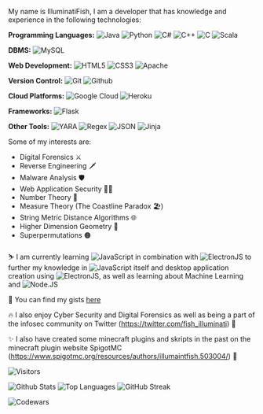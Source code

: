 

My name is IlluminatiFish, I am a developer that has knowledge and experience in the following technologies:

 **Programming Languages:**
 ![Java](https://img.shields.io/badge/Java-informational?style=plastic&logo=java&logoColor=black&color=f76802) ![Python](https://img.shields.io/badge/Python-informational?style=plastic&logo=python&logoColor=black&color=228ff5) ![C#](https://img.shields.io/badge/C%23-informational?style=plastic&logo=c-sharp&logoColor=black&color=20d623) ![C++](https://img.shields.io/badge/C++-informational?style=plastic&logo=c%2B%2B&logoColor=black&color=9ff723) ![C](https://img.shields.io/badge/C-informational?style=plastic&logo=c&logoColor=black&color=f2f21b) ![Scala](https://img.shields.io/badge/Scala-informational?style=plastic&logo=scala&logoColor=black&color=d15e5e) 
 
 **DBMS:**
 ![MySQL](https://img.shields.io/badge/MySQL-informational?style=plastic&logo=MySQL&logoColor=black&color=b05df0) 
 
 **Web Development:**
 ![HTML5](https://img.shields.io/badge/HTML5-informational?style=plastic&logo=HTML5&logoColor=black&color=004ffa) ![CSS3](https://img.shields.io/badge/CSS3-informational?style=plastic&logo=CSS3&logoColor=black&color=2ba64e) ![Apache](https://img.shields.io/badge/Apache-informational?style=plastic&logo=apache&logoColor=black&color=c20606)
 
 **Version Control:**
 ![Git](https://img.shields.io/badge/Git-informational?style=plastic&logo=git&logoColor=black&color=5643ab) ![Github](https://img.shields.io/badge/GitHub-informational?style=plastic&logo=github&logoColor=black&color=498391)
 
 **Cloud Platforms:**
 ![Google Cloud](https://img.shields.io/badge/Google%20Cloud-informational?style=plastic&logo=google-cloud&logoColor=black&color=2604d1) ![Heroku](https://img.shields.io/badge/Heroku-informational?style=plastic&logo=heroku&logoColor=black&color=7a64511)
 
 **Frameworks:**
 ![Flask](https://img.shields.io/badge/Flask-informational?style=plastic&logo=flask&logoColor=black&color=7f1f32)
 
 **Other Tools:**
 ![YARA](https://img.shields.io/badge/YARA-informational?style=plastic&logo=virustotal&logoColor=black&color=e31041) ![Regex](https://img.shields.io/badge/Regex-informational?style=plastic&logo=textpattern&logoColor=black&color=7f1f66) ![JSON](https://img.shields.io/badge/JSON-informational?style=plastic&logo=json&logoColor=black&color=56a3ab) ![Jinja](https://img.shields.io/badge/Jinja-informational?style=plastic&logo=jinja&logoColor=black&color=5fa36e)
 
 Some of my interests are:
 
  - Digital Forensics ⚔️
  - Reverse Engineering 🗡️
  - Malware Analysis 🛡️
  - Web Application Security 🏴‍☠️
  - Number Theory 🧮
  - Measure Theory (The Coastline Paradox 🏖️)
  - String Metric Distance Algorithms 🌐
  - Higher Dimension Geometry 📐
  - Superpermutations 🟠
 
⛷️ I am currently learning ![JavaScript](https://img.shields.io/badge/JavaScript-informational?style=plastic&logo=javascript&logoColor=black&color=ffa500) in combination with ![ElectronJS](https://img.shields.io/badge/ElectronJS-informational?style=plastic&logo=electron&logoColor=black&color=c2409f) to further my knowledge in ![JavaScript](https://img.shields.io/badge/JavaScript-informational?style=plastic&logo=javascript&logoColor=black&color=ffa500) itself and desktop application creation using ![ElectronJS](https://img.shields.io/badge/ElectronJS-informational?style=plastic&logo=electron&logoColor=black&color=c2409f), as well as learning about Machine Learning and ![Node.JS](https://img.shields.io/badge/NodeJS-informational?style=plastic&logo=node.js&logoColor=black&color=3ce6e6) 

🤺 You can find my gists <a href='https://gist.github.com/IlluminatiFish'>here</a>

🔥 I also enjoy Cyber Security and Digital Forensics as well as being a part of the infosec community on Twitter (https://twitter.com/fish_illuminati) 🔌

✨ I also have created some minecraft plugins and skripts in the past on the minecraft plugin website SpigotMC (https://www.spigotmc.org/resources/authors/illumaintfish.503004/) 🔌

![Visitors](https://visitor-badge-reloaded.herokuapp.com/badge?page_id=IlluminatiFish.IlluminatiFish&color=eb200e)

![Github Stats](https://github-readme-stats.vercel.app/api?username=IlluminatiFish&show_icons=true&theme=midnight-purple&count_private=true "My Github Stats") ![Top Languages](https://github-readme-stats.vercel.app/api/top-langs/?username=IlluminatiFish&layout=compact&langs_count=25&theme=midnight-purple "Top Languages Used") ![GitHub Streak](https://github-readme-streak-stats.herokuapp.com?user=IlluminatiFish&theme=midnight-purple)

![Codewars](https://www.codewars.com/users/IlluminatiFish/badges/large)
